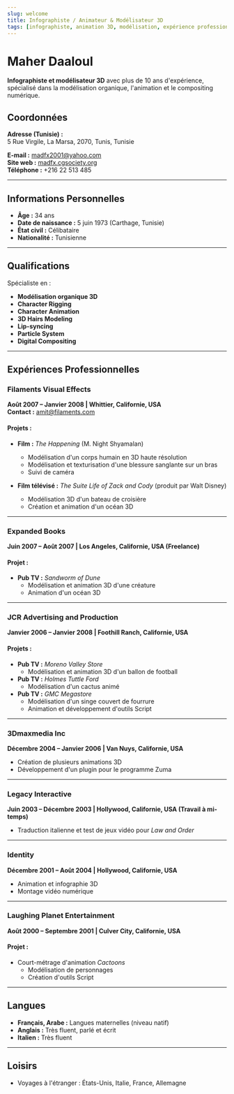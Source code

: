 ```yaml
---
slug: welcome
title: Infographiste / Animateur & Modélisateur 3D
tags: [infographiste, animation 3D, modélisation, expérience professionnelle]
---
```


# Maher Daaloul

**Infographiste et modélisateur 3D** avec plus de 10 ans d'expérience, spécialisé dans la modélisation organique, l'animation et le compositing numérique.

<!-- truncate -->

## Coordonnées
**Adresse (Tunisie) :**  
5 Rue Virgile, La Marsa, 2070, Tunis, Tunisie  

**E-mail :** [madfx2001@yahoo.com](mailto:madfx2001@yahoo.com)  
**Site web :** [madfx.cgsociety.org](http://madfx.cgsociety.org)  
**Téléphone :** +216 22 513 485  

---

## Informations Personnelles
- **Âge :** 34 ans  
- **Date de naissance :** 5 juin 1973 (Carthage, Tunisie)  
- **État civil :** Célibataire  
- **Nationalité :** Tunisienne  

---

## Qualifications
Spécialiste en :  
- **Modélisation organique 3D**  
- **Character Rigging**  
- **Character Animation**  
- **3D Hairs Modeling**  
- **Lip-syncing**  
- **Particle System**  
- **Digital Compositing**  

---

## Expériences Professionnelles

### **Filaments Visual Effects**  
**Août 2007 – Janvier 2008 | Whittier, Californie, USA**  
**Contact :** amit@filaments.com  

#### Projets :  
- **Film :** *The Happening* (M. Night Shyamalan)  
  - Modélisation d'un corps humain en 3D haute résolution  
  - Modélisation et texturisation d'une blessure sanglante sur un bras  
  - Suivi de caméra  

- **Film télévisé :** *The Suite Life of Zack and Cody* (produit par Walt Disney)  
  - Modélisation 3D d'un bateau de croisière  
  - Création et animation d'un océan 3D  

---

### **Expanded Books**  
**Juin 2007 – Août 2007 | Los Angeles, Californie, USA (Freelance)**  

#### Projet :  
- **Pub TV :** *Sandworm of Dune*  
  - Modélisation et animation 3D d'une créature  
  - Animation d'un océan 3D  

---

### **JCR Advertising and Production**  
**Janvier 2006 – Janvier 2008 | Foothill Ranch, Californie, USA**  

#### Projets :  
- **Pub TV :** *Moreno Valley Store*  
  - Modélisation et animation 3D d'un ballon de football  
- **Pub TV :** *Holmes Tuttle Ford*  
  - Modélisation d'un cactus animé  
- **Pub TV :** *GMC Megastore*  
  - Modélisation d'un singe couvert de fourrure  
  - Animation et développement d'outils Script  

---

### **3Dmaxmedia Inc**  
**Décembre 2004 – Janvier 2006 | Van Nuys, Californie, USA**  
- Création de plusieurs animations 3D  
- Développement d'un plugin pour le programme Zuma  

---

### **Legacy Interactive**  
**Juin 2003 – Décembre 2003 | Hollywood, Californie, USA (Travail à mi-temps)**  
- Traduction italienne et test de jeux vidéo pour *Law and Order*  

---

### **Identity**  
**Décembre 2001 – Août 2004 | Hollywood, Californie, USA**  
- Animation et infographie 3D  
- Montage vidéo numérique  

---

### **Laughing Planet Entertainment**  
**Août 2000 – Septembre 2001 | Culver City, Californie, USA**  

#### Projet :  
- Court-métrage d'animation *Cactoons*  
  - Modélisation de personnages  
  - Création d'outils Script  

---

## Langues
- **Français, Arabe :** Langues maternelles (niveau natif)  
- **Anglais :** Très fluent, parlé et écrit  
- **Italien :** Très fluent  

---

## Loisirs
- Voyages à l'étranger : États-Unis, Italie, France, Allemagne  
